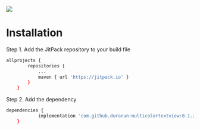 [![](https://jitpack.io/v/duranun/multicolortextview.svg)](https://jitpack.io/#duranun/multicolortextview)

# Installation


Step 1. Add the JitPack repository to your build file

```bash
allprojects {
		repositories {
			...
			maven { url 'https://jitpack.io' }
		}
	}

```

Step 2. Add the dependency

```bash
dependencies {
	        implementation 'com.github.duranun:multicolortextview:0.1.2'
	}
```
